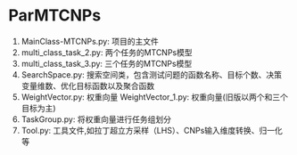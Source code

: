# ParMTCNPs
1. MainClass-MTCNPs.py: 项目的主文件
2. multi_class_task_2.py: 两个任务的MTCNPs模型
3. multi_class_task_3.py: 三个任务的MTCNPs模型
4. SearchSpace.py: 搜索空间类，包含测试问题的函数名称、目标个数、决策变量维数、优化目标函数以及聚合函数
5. WeightVector.py: 权重向量  WeightVector_1.py: 权重向量(旧版以两个和三个目标为主)
6. TaskGroup.py: 将权重向量进行任务组划分
7. Tool.py: 工具文件,如拉丁超立方采样（LHS）、CNPs输入维度转换、归一化等
